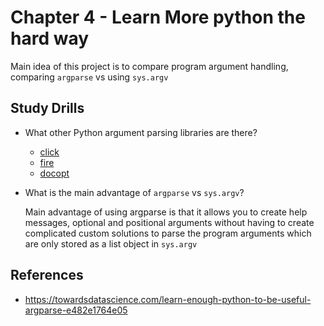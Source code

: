 # Chapter 4 - Learn More python the hard way

Main idea of this project is to compare program argument handling, comparing `argparse` vs using `sys.argv`

## Study Drills

* What other Python argument parsing libraries are there?

	* [click](https://click.palletsprojects.com/en/7.x/)
	* [fire](https://github.com/google/python-fire)
	* [docopt](https://github.com/docopt/docopt)

* What is the main advantage of `argparse` vs `sys.argv`?

  Main advantage of using argparse is that it allows you to create help messages, optional and positional arguments without having to create complicated custom solutions to parse the program arguments which are only stored as a list object in `sys.argv`

 ## References

 * https://towardsdatascience.com/learn-enough-python-to-be-useful-argparse-e482e1764e05
